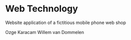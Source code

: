 # Web Technology
Website application of a fictitious mobile phone web shop

Ozge Karacam
Willem van Dommelen
